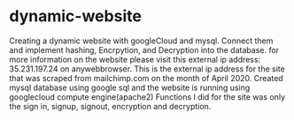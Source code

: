 # dynamic-website
Creating a dynamic website with googleCloud and mysql. Connect them and implement hashing, Encrpytion, and Decryption into the database.
for more information on the website please visit this external ip address: 35.231.197.24 on anywebbrowser. This is the external ip address for the site that was scraped from mailchimp.com on the month of April 2020. 
Created mysql database using google sql and the website is running using googlecloud compute engine(apache2)
Functions I did for the site was only the sign in, signup, signout, encryption and decryption. 

